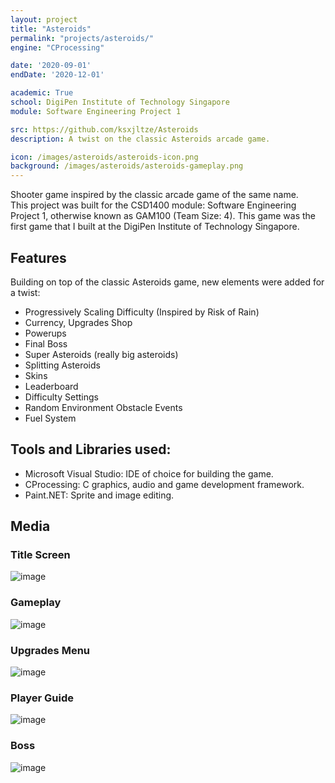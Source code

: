 ```yaml
---
layout: project
title: "Asteroids"
permalink: "projects/asteroids/"
engine: "CProcessing"

date: '2020-09-01'
endDate: '2020-12-01'

academic: True
school: DigiPen Institute of Technology Singapore
module: Software Engineering Project 1

src: https://github.com/ksxjltze/Asteroids
description: A twist on the classic Asteroids arcade game.

icon: /images/asteroids/asteroids-icon.png
background: /images/asteroids/asteroids-gameplay.png
---
```


Shooter game inspired by the classic arcade game of the same name.<br>
This project was built for the CSD1400 module: Software Engineering Project 1, otherwise known as GAM100 (Team Size: 4).
This game was the first game that I built at the DigiPen Institute of Technology Singapore.

## Features
Building on top of the classic Asteroids game, new elements were added for a twist:
- Progressively Scaling Difficulty (Inspired by Risk of Rain)
- Currency, Upgrades Shop
- Powerups
- Final Boss
- Super Asteroids (really big asteroids)
- Splitting Asteroids
- Skins
- Leaderboard
- Difficulty Settings
- Random Environment Obstacle Events
- Fuel System

## Tools and Libraries used:
- Microsoft Visual Studio: IDE of choice for building the game.
- CProcessing: C graphics, audio and game development framework.
- Paint.NET: Sprite and image editing.

## Media
### Title Screen
<img alt="image" src="/images/asteroids/asteroids-menu.png">

### Gameplay
<img alt="image" src="/images/asteroids/asteroids-gameplay.png">

### Upgrades Menu
<img alt="image" src="/images/asteroids/asteroids-upgrades.png">

### Player Guide
<img alt="image" src="/images/asteroids/asteroids-guide.png">

### Boss
<img alt="image" src="/images/asteroids/asteroids-boss.png">
